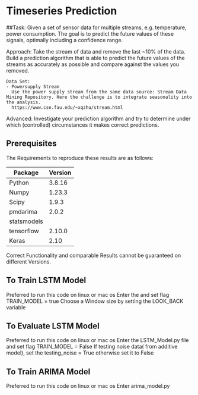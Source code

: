 # Timeseries Prediction

##Task: Given a set of sensor data for multiple streams, e.g. temperature, power consumption. The goal is to predict the future values of these signals, optimally including a confidence range.

Approach: Take the stream of data and remove the last ~10% of the data. Build a prediction algorithm that is able to predict the future values of the streams as accurately as possible and compare against the values you removed.

    Data Set:
    - Powersupply Stream
      Use the power supply stream from the same data source: Stream Data Mining Repository. Here the challenge is to integrate seasonality into the analysis.
      https://www.cse.fau.edu/~xqzhu/stream.html

Advanced: Investigate your prediction algorithm and try to determine under which (controlled) circumstances it makes correct predictions.


## Prerequisites

The Requirements to reproduce these results are as follows:

|Package            |Version |
|-------------------|--------|
| Python            | 3.8.16 |
| Numpy             | 1.23.3 |
| Scipy             | 1.9.3  |
|pmdarima           | 2.0.2  |
|statsmodels        |        |
|tensorflow         | 2.10.0 |
|Keras              | 2.10   |

Correct Functionality and comparable Results cannot be guaranteed on different Versions.

## To Train LSTM Model
Preferred to run this code on linux or mac os
Enter the and set flag TRAIN_MODEL = true
Choose a Window size by setting the LOOK_BACK variable

## To Evaluate LSTM Model
Preferred to run this code on linux or mac os
Enter the LSTM_Model.py file and set flag TRAIN_MODEL = False
If testing noise data( from additive model), set the testing_noise = True otherwise set it to False

## To Train ARIMA Model
Preferred to run this code on linux or mac os
Enter arima_model.py
